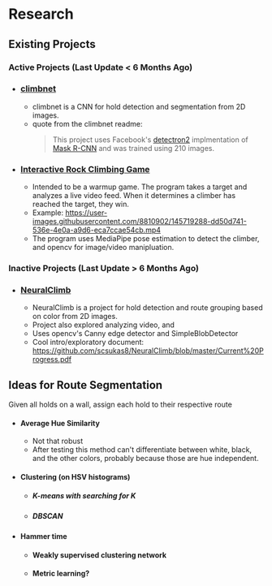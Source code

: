 # Research
## Existing Projects
### Active Projects (Last Update < 6 Months Ago)
* ### [climbnet](https://github.com/juangallostra/climbnet)
    * climbnet is a CNN for hold detection and segmentation from 2D images.
    * quote from the climbnet readme: 
        > This project uses Facebook's [detectron2](https://github.com/facebookresearch/detectron2) implmentation of [Mask R-CNN](https://github.com/facebookresearch/detectron2/blob/master/configs/COCO-Detection/faster_rcnn_R_50_FPN_3x.yaml) and was trained using 210 images.
* ### [Interactive Rock Climbing Game](https://github.com/HarryHamilton/Computer-Vision-Rock-Climbing)
    * Intended to be a warmup game. The program takes a target and analyzes a live video feed. When it determines a climber has reached the target, they win.
    * Example: https://user-images.githubusercontent.com/8810902/145719288-dd50d741-536e-4e0a-a9d6-eca7ccae54cb.mp4
    * The program uses MediaPipe pose estimation to detect the climber, and opencv for image/video manipluation.
### Inactive Projects (Last Update > 6 Months Ago)
* ### [NeuralClimb](https://github.com/scsukas8/NeuralClimb/)
    * NeuralClimb is a project for hold detection and route grouping based on color from 2D images.
    * Project also explored analyzing video, and    
    * Uses opencv's Canny edge detector and SimpleBlobDetector
    * Cool intro/exploratory document: https://github.com/scsukas8/NeuralClimb/blob/master/Current%20Progress.pdf

## Ideas for Route Segmentation
Given all holds on a wall, assign each hold to their respective route
* #### Average Hue Similarity
    * Not that robust
    * After testing this method can't differentiate between white, black, and the other colors, probably because those are hue independent.
* #### Clustering (on HSV histograms)
    * ##### K-means with searching for K
    * ##### DBSCAN
* #### Hammer time
    * #### Weakly supervised clustering network
    * #### Metric learning?
